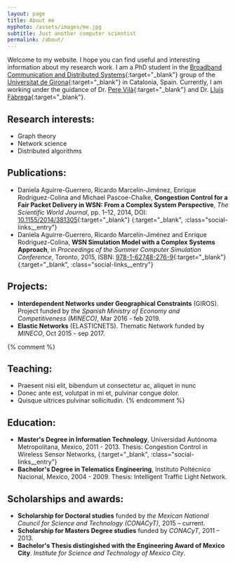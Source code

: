 ```yaml
---
layout: page
title: About me
myphoto: /assets/images/me.jpg
subtitle: Just another computer scientist
permalink: /about/
---
```


Welcome to my website. I hope you can find useful and interesting information about my research work. I am a PhD student in the [Broadband Communication and Distributed Systems](http://bcds.udg.edu){:target="_blank"} group of the [Universitat de Girona](http://udg.edu){:target="_blank"} in Catalonia, Spain. Currently, I am working under the guidance of Dr. [Pere Vilà](http://bcds.udg.edu/perev/doku.php){:target="_blank"} and Dr. [Lluís Fàbrega](http://udg.edu/personal/lluis.fabrega){:target="_blank"}.

## Research interests:
- Graph theory
- Network science
- Distributed algorithms

## Publications:
- Daniela Aguirre-Guerrero, Ricardo Marcelín-Jiménez, Enrique Rodriguez-Colina and Michael Pascoe-Chalke, **Congestion Control for a Fair Packet Delivery in WSN: From a Complex System Perspective**, *The Scientific World Journal*, pp. 1–12, 2014, DOI: [10.1155/2014/381305](https://www.hindawi.com/journals/tswj/2014/381305){:target="_blank"} [<i class="fa fa-file-pdf-o fa-1.5x"></i>](http://downloads.hindawi.com/journals/tswj/2014/381305.pdf){:target="_blank", :class="social-links__entry"}
- Daniela Aguirre-Guerrero, Ricardo Marcelín-Jiménez and Enrique Rodriguez-Colina, **WSN Simulation Model with a Complex Systems Approach**, in *Proceedings of the Summer Computer Simulation Conference*, Toronto, 2015, ISBN: [978-1-62748-276-9](http://dl.acm.org/citation.cfm?id=2557740){:target="_blank"} [<i class="fa fa-file-pdf-o fa-1.5x"></i>](../assets/pdf/wsn_sim_model_comp_sys_appr.pdf){:target="_blank", :class="social-links__entry"}

## Projects:
- **Interdependent Networks under Geographical Constraints** (GIROS). 
Project funded by *the Spanish Ministry of Economy and Competitiveness (MINECO)*, Mar 2016 - feb 2019.
- **Elastic Networks** (ELASTICNETS). Thematic Network funded by *MINECO*, Oct 2015 - sep 2017.

{% comment %}
## Teaching:
- Praesent nisi elit, bibendum ut consectetur ac, aliquet in nunc
- Donec ante est, volutpat in mi et, pulvinar congue dolor.
- Quisque ultrices pulvinar sollicitudin.
{% endcomment %}

## Education:
- **Master's Degree in Information Technology**, Universidad Autónoma Metropolitana, Mexico, 2011 - 2013.
Thesis: Congestion Control in Wireless Sensor Networks, [<i class="fa fa-file-pdf-o fa-1.5x"></i>](http://tesiuami.izt.uam.mx/uam/aspuam/presentatesis.php?recno=16121&docs=UAMI16121.pdf){:target="_blank", :class="social-links__entry"}
- **Bachelor's Degree in Telematics Engineering**, Instituto Poltécnico Nacional, Mexico, 2004 - 2009. Thesis: Intelligent Traffic Light Network.

## Scholarships and awards:
- **Scholarship for Doctoral studies** funded by *the Mexican National Council for Science and Technology (CONACyT)*, 2015 – current. 
- **Scholarship for Masters Degree studies** funded by *CONACyT*, 2011 – 2013.
- **Bachelor's Thesis distingished with the Engineering Award of Mexico City**. *Institute for Science and Technology of Mexico City*.